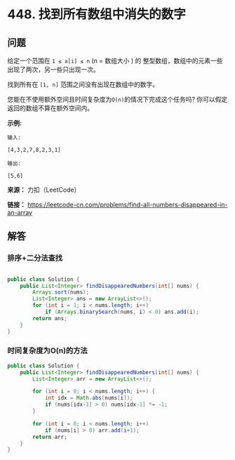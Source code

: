 # 448. 找到所有数组中消失的数字

## 问题

给定一个范围在 `1 ≤ a[i] ≤ n` (n = 数组大小 ) 的 整型数组，数组中的元素一些出现了两次，另一些只出现一次。

找到所有在 `[1, n]` 范围之间没有出现在数组中的数字。

您能在不使用额外空间且时间复杂度为`O(n)`的情况下完成这个任务吗? 你可以假定返回的数组不算在额外空间内。

**示例:**

    输入:
    
    [4,3,2,7,8,2,3,1]
    
    输出:
    
    [5,6]

**来源：** 力扣（LeetCode）

**链接：** https://leetcode-cn.com/problems/find-all-numbers-disappeared-in-an-array

## 解答


### 排序+二分法查找


```java

public class Solution {
    public List<Integer> findDisappearedNumbers(int[] nums) {
        Arrays.sort(nums);
        List<Integer> ans = new ArrayList<>();
        for (int i = 1; i < nums.length; i++) 
            if (Arrays.binarySearch(nums, i) < 0) ans.add(i);
        return ans;
    }
}
```
### 时间复杂度为O(n)的方法

```java
public class Solution {
    public List<Integer> findDisappearedNumbers(int[] nums) {
        List<Integer> arr = new ArrayList<>();

        for (int i = 0; i < nums.length; i++) {
            int idx = Math.abs(nums[i]);
            if (nums[idx-1] > 0) nums[idx-1] *= -1;
        }

        for (int i = 0; i < nums.length; i++)
            if (nums[i] > 0) arr.add(i+1);
        return arr;
    }
}
```